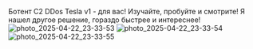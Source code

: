 Ботент C2 DDos
Tesla v1 - для вас!
Изучайте, пробуйте и смотрите! 
Я нашел другое решение, гораздо быстрее и интереснее!
![photo_2025-04-22_23-33-53](https://github.com/user-attachments/assets/8b3ce026-9a21-4ccf-a091-f95921249105)
![photo_2025-04-22_23-33-54](https://github.com/user-attachments/assets/8ab9bd5a-aadd-4344-b38f-a7263a594308)
![photo_2025-04-22_23-33-55](https://github.com/user-attachments/assets/ed8a3d56-e7ec-49cc-80d8-9ac59332dbb1)
